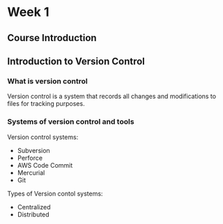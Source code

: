 # Week 1

## Course Introduction

## Introduction to Version Control

### What is version control
Version control is a system that records all changes and modifications to files for tracking purposes.

### Systems of version control and tools

Version control systems:
- Subversion
- Perforce
- AWS Code Commit
- Mercurial
- Git

Types of Version contol systems:
- Centralized
- Distributed
